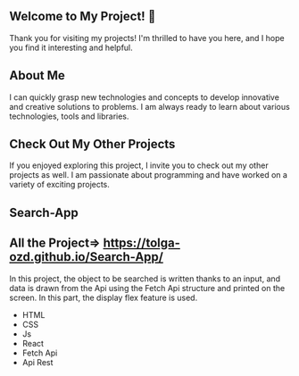 
## Welcome to My Project! 👋
Thank you for visiting my projects! I'm thrilled to have you here, and I hope you find it interesting and helpful.

## About Me
I can quickly grasp new technologies and concepts to develop innovative and creative solutions to problems. I am always ready to learn about various technologies, tools and libraries.

## Check Out My Other Projects 
If you enjoyed exploring this project, I invite you to check out my other projects as well. I am passionate about programming and have worked on a variety of exciting projects.

## Search-App
## All the Project=>  https://tolga-ozd.github.io/Search-App/ 
 In this project, the object to be searched is written thanks to an input, and data is drawn from the Api using the Fetch Api structure and printed on the screen. In this part, the display flex feature is used.
 - HTML
 - CSS
 - Js
 - React
 - Fetch Api
 - Api Rest
